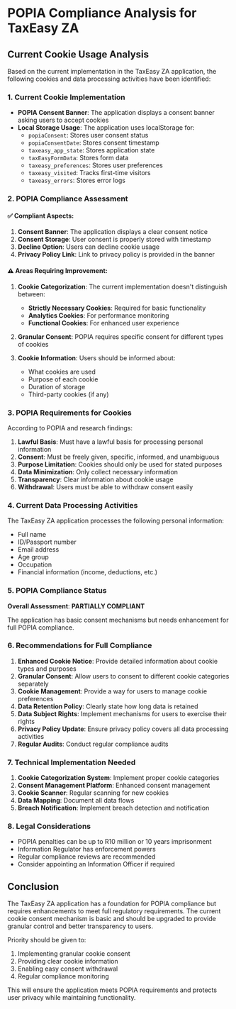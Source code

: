 # POPIA Compliance Analysis for TaxEasy ZA

## Current Cookie Usage Analysis

Based on the current implementation in the TaxEasy ZA application, the following cookies and data processing activities have been identified:

### 1. Current Cookie Implementation
- **POPIA Consent Banner**: The application displays a consent banner asking users to accept cookies
- **Local Storage Usage**: The application uses localStorage for:
  - `popiaConsent`: Stores user consent status
  - `popiaConsentDate`: Stores consent timestamp
  - `taxeasy_app_state`: Stores application state
  - `taxEasyFormData`: Stores form data
  - `taxeasy_preferences`: Stores user preferences
  - `taxeasy_visited`: Tracks first-time visitors
  - `taxeasy_errors`: Stores error logs

### 2. POPIA Compliance Assessment

#### ✅ **Compliant Aspects:**
1. **Consent Banner**: The application displays a clear consent notice
2. **Consent Storage**: User consent is properly stored with timestamp
3. **Decline Option**: Users can decline cookie usage
4. **Privacy Policy Link**: Link to privacy policy is provided in the banner

#### ⚠️ **Areas Requiring Improvement:**

1. **Cookie Categorization**: The current implementation doesn't distinguish between:
   - **Strictly Necessary Cookies**: Required for basic functionality
   - **Analytics Cookies**: For performance monitoring
   - **Functional Cookies**: For enhanced user experience

2. **Granular Consent**: POPIA requires specific consent for different types of cookies

3. **Cookie Information**: Users should be informed about:
   - What cookies are used
   - Purpose of each cookie
   - Duration of storage
   - Third-party cookies (if any)

### 3. POPIA Requirements for Cookies

According to POPIA and research findings:

1. **Lawful Basis**: Must have a lawful basis for processing personal information
2. **Consent**: Must be freely given, specific, informed, and unambiguous
3. **Purpose Limitation**: Cookies should only be used for stated purposes
4. **Data Minimization**: Only collect necessary information
5. **Transparency**: Clear information about cookie usage
6. **Withdrawal**: Users must be able to withdraw consent easily

### 4. Current Data Processing Activities

The TaxEasy ZA application processes the following personal information:
- Full name
- ID/Passport number
- Email address
- Age group
- Occupation
- Financial information (income, deductions, etc.)

### 5. POPIA Compliance Status

**Overall Assessment**: **PARTIALLY COMPLIANT**

The application has basic consent mechanisms but needs enhancement for full POPIA compliance.

### 6. Recommendations for Full Compliance

1. **Enhanced Cookie Notice**: Provide detailed information about cookie types and purposes
2. **Granular Consent**: Allow users to consent to different cookie categories separately
3. **Cookie Management**: Provide a way for users to manage cookie preferences
4. **Data Retention Policy**: Clearly state how long data is retained
5. **Data Subject Rights**: Implement mechanisms for users to exercise their rights
6. **Privacy Policy Update**: Ensure privacy policy covers all data processing activities
7. **Regular Audits**: Conduct regular compliance audits

### 7. Technical Implementation Needed

1. **Cookie Categorization System**: Implement proper cookie categories
2. **Consent Management Platform**: Enhanced consent management
3. **Cookie Scanner**: Regular scanning for new cookies
4. **Data Mapping**: Document all data flows
5. **Breach Notification**: Implement breach detection and notification

### 8. Legal Considerations

- POPIA penalties can be up to R10 million or 10 years imprisonment
- Information Regulator has enforcement powers
- Regular compliance reviews are recommended
- Consider appointing an Information Officer if required

## Conclusion

The TaxEasy ZA application has a foundation for POPIA compliance but requires enhancements to meet full regulatory requirements. The current cookie consent mechanism is basic and should be upgraded to provide granular control and better transparency to users.

Priority should be given to:
1. Implementing granular cookie consent
2. Providing clear cookie information
3. Enabling easy consent withdrawal
4. Regular compliance monitoring

This will ensure the application meets POPIA requirements and protects user privacy while maintaining functionality.
